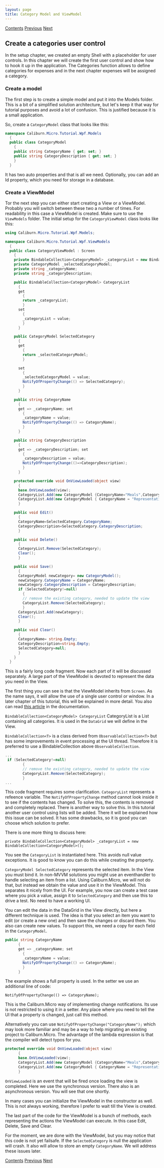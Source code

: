 ```yaml
---
layout: page
title: Category Model and ViewModel
---
```


[Contents](Contents) [Previous](ExpensesLogbook) [Next](CategoryEditorHookup)

## Create a categories user control

In the setup chapter, we created an empty Shell with a placeholder for user controls. In this chapter we will create the first user control and show how to hook it up in the application.
The Categories function allows to define categories for expenses and in the next chapter expenses will be assigned a category.

### Create a model

The first step is to create a simple model and put it into the Models folder. This is a bit of a simplified solution architecture, but let's keep it that way for tutorial purposes and avoid a lot of confusion. This is justified because it is a small application.

So, create a ``CategoryModel`` class that looks like this:

```csharp
namespace Caliburn.Micro.Tutorial.Wpf.Models
  {
  public class CategoryModel
    {
    public string CategoryName { get; set; }
    public string CategoryDescription { get; set; }
    }
  }
```

It has two auto properties and that is all we need. Optionally, you can add an Id property, which you need for storage in a database.

### Create a ViewModel

Tor the next step you can either start creating a View or a ViewModel. Probably you will switch between these two a number of times. For readability in this case a ViewModel is created. Make sure to use the ``ViewModels`` folder. The initial setup for the ``CategoryViewModel`` class looks like this:

```csharp
using Caliburn.Micro.Tutorial.Wpf.Models;

namespace Caliburn.Micro.Tutorial.Wpf.ViewModels
  {
  public class CategoryViewModel : Screen
    {
    private BindableCollection<CategoryModel> _categoryList = new BindableCollection<CategoryModel>();
    private CategoryModel _selectedCategoryModel;
    private string _categoryName;
    private string _categoryDescription;

    public BindableCollection<CategoryModel> CategoryList
      {
      get
        {
        return _categoryList;
        }
      set
        {
        _categoryList = value;
        }
      }

    public CategoryModel SelectedCategory
      {
      get
        {
        return _selectedCategoryModel;
        }

      set
        {
        _selectedCategoryModel = value;
        NotifyOfPropertyChange(() => SelectedCategory);
        }
      }

    public string CategoryName
      {
      get => _categoryName; set
        {
        _categoryName = value;
        NotifyOfPropertyChange(() => CategoryName);
        }
      }

    public string CategoryDescription
      {
      get => _categoryDescription; set
        {
        _categoryDescription = value;
        NotifyOfPropertyChange(()=>CategoryDescription);
        }
      }

    protected override void OnViewLoaded(object view)
      {
      base.OnViewLoaded(view);
      CategoryList.Add(new CategoryModel {CategoryName="Meals",CategoryDescription="Lunched and diners"});
      CategoryList.Add(new CategoryModel { CategoryName = "Representation", CategoryDescription = "Gifts for our customers" });
      }

    public void Edit()
      {
      CategoryName=SelectedCategory.CategoryName;
      CategoryDescription=SelectedCategory.CategoryDescription;
      }

    public void Delete()
      {
      CategoryList.Remove(SelectedCategory);
      Clear();
      }

    public void Save()
      {
      CategoryModel newCategory= new CategoryModel();
      newCategory.CategoryName = CategoryName;
      newCategory.CategoryDescription = CategoryDescription;
      if (SelectedCategory!=null)
        {
        // remove the existing category, needed to update the view
        CategoryList.Remove(SelectedCategory);
        }
      CategoryList.Add(newCategory);
      Clear();
      }

    public void Clear()
      {
      CategoryName= string.Empty;
      CategoryDescription=string.Empty;
      SelectedCategory=null;
      }
    }
  }
```

This is a fairly long code fragment. Now each part of it will be discussed separately. A large part of the ViewModel is devoted to represent the data you need in the View.

The first thing you can see is that the ViewModel inherits from ``Screen``. As the name says, it will allow the use of a single user control or window. In a later chapter of this tutorial, this will be explained in more detail. You also can read [this article](/documentation/Composition.md) in the documentation.

``BindableCollection<CategoryModel> CategoryList``
CategoryList is a List containing all categories. It is used in the ``DataGrid`` we will define in the View.

``BindableCollection<T>`` is a class derived from ``ObservableCollection<T>`` but has some improvements in event processing at the UI thread. Therefore it is preferred to use a BindableCollection above ``ObservableCollection``.

```csharp
...
 if (SelectedCategory!=null)
        {
        // remove the existing category, needed to update the view
        CategoryList.Remove(SelectedCategory);
        }
...
```

This code fragment requires some clarification. ``CategoryList`` represents a refeence variable. The ``NotifyOfPropertyChange`` method cannot look inside it to see if the contents has changed. To solve this, the contents is removed and completely replaced. There is another way to solve this. In this tutorial  another user control using lists will be added. There it will be explained how this issue can be solved. It has some drawbacks, so it is good you can choose which solution to prefer.

There is one more thing to discuss here:

``private BindableCollection<CategoryModel> _categoryList = new BindableCollection<CategoryModel>();``

You see the ``CategoryList`` is instantiated here. This avoids null value exceptions. It is good to know you can do this while creating the property.

``CategoryModel SelectedCategory`` represents the selected item. In the View you must bind it. In non-MVVM solutions you might use an eventhandler to handle selecting an item from a list. Using Caliburn.Micro, we will not do that, but instead we obtain the value and use it in the ViewModel. This separates it nicely from the UI. For example, you now can create a test case where you pick a value, assign it to ``SelectedCategory`` and then use this to drive a test. No need to have a working UI.

You can edit the data in the DataGrid in the View directly, but here a different technique is used. The idea is that you select an item you want to edit (or create a new one) and then save the changes or discard them. You also can create new values. To support this, we need a copy for each field in the ``CategoryModel``.

```csharp
public string CategoryName
      {
      get => _categoryName; set
        {
        _categoryName = value;
        NotifyOfPropertyChange(() => CategoryName);
        }
      }
```

The example shows a full property is used. In the setter we use an additional line of code:

``NotifyOfPropertyChange(() => CategoryName);``

This is the Caliburn.Micro way of implementing change notifications. Its use is not restricted to using it in a setter. Any place where you need to tell the UI that a property is changed, just call this method.

Alternatively you can use ``NotifyOfPropertyChange("CategoryName");`` which may look more familiar and may be a way to help migrating an existing project to Caliburn.Micro. The advantage of the lambda expression is that the compiler will detect typos for you.

```csharp
protected override void OnViewLoaded(object view)
      {
      base.OnViewLoaded(view);
      CategoryList.Add(new CategoryModel {CategoryName="Meals",CategoryDescription="Lunched and diners"});
      CategoryList.Add(new CategoryModel { CategoryName = "Representation", CategoryDescription = "Gifts for our customers" });
      }
```

``OnViewLoaded`` is an event that will be fired once loading the view is completed. Here we use the synchronous version. There also is an asynchronous version. You will see that one shortly.

In many cases you can initialize the ViewModel in the constructor as well. This is not always working, therefore I prefer to wait till the View is created.

The last part of the code for the ViewModel is a bunch of methods, each representing the actions the ViewModel can execute. In this case Edit, Delete, Save and Clear.

For the moment, we are done with the ViewModel, but you may notice that this code is not yet failsafe. If the ``SelectedCategory`` is null the application will crash. It also will allow to store an empty ``CategoryName``. We will address these issues later.

[Contents](Contents) [Previous](ExpensesLogbook) [Next](CategoryEditorHookup)
